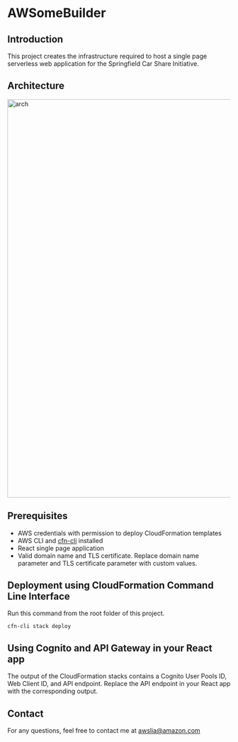 # AWSomeBuilder

## Introduction

This project creates the infrastructure required to host a single page serverless web application for the Springfield Car Share Initiative.

## Architecture

<img width="900" alt="arch" src="https://user-images.githubusercontent.com/57345244/130268637-db2b5064-7650-41d9-ba6e-4774d6c8db0b.png">

## Prerequisites

- AWS credentials with permission to deploy CloudFormation templates
- AWS CLI and [cfn-cli](https://github.com/Kotaimen/awscfncli) installed
- React single page application
- Valid domain name and TLS certificate. Replace domain name parameter and TLS certificate parameter with custom values.

## Deployment using CloudFormation Command Line Interface

Run this command from the root folder of this project.

`cfn-cli stack deploy`

## Using Cognito and API Gateway in your React app

The output of the CloudFormation stacks contains a Cognito User Pools ID, Web Client ID, and API endpoint.
Replace the API endpoint in your React app with the corresponding output.

## Contact

For any questions, feel free to contact me at awslia@amazon.com
